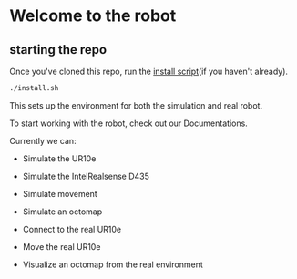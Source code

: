 # Welcome to the robot

## starting the repo

Once you've cloned this repo, run the [install script](https://github.com/SmartFarmingPerenMinor/SFP-TreeCutter/master/install.sh)(if you haven't already).
```bash
./install.sh
```
This sets up the environment for both the simulation and real robot.

To start working with the robot, check out our Documentations.

Currently we can:
- Simulate the UR10e
- Simulate the IntelRealsense D435
- Simulate movement
- Simulate an octomap

- Connect to the real UR10e
- Move the real UR10e 
- Visualize an octomap from the real environment 
